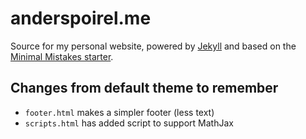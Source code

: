 # anderspoirel.me

Source for my personal website, powered by [Jekyll](https://jekyllrb.com/) and based on the [Minimal Mistakes starter](https://github.com/mmistakes/mm-github-pages-starter).


## Changes from default theme to remember

- `footer.html` makes a simpler footer (less text)
- `scripts.html` has added script to support MathJax
